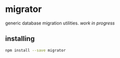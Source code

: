 # migrator
generic database migration utilities. *work in progress*

## installing
```bash
npm install --save migrator
```
